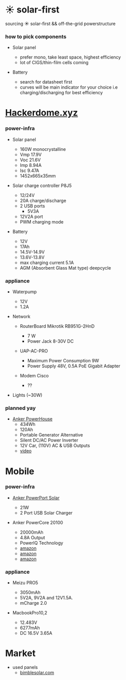 # :sunny: solar-first
sourcing :sunny: solar-first && off-the-grid powerstructure

### how to pick components

* Solar panel
  * prefer mono, take least space, highest efficiency
  * lot of CIGS/thin-film cells coming

* Battery 
  * search for datasheet first
  * curves will be main indicator for your choice i.e charging/discharging for best efficiency

# [Hackerdome.xyz](http://hackerdome.xyz)

### power-infra

* Solar panel
  * 160W monocrystalline
  * Vmp 17.9V
  * Voc 21.6V
  * Imp 8.94A
  * Isc 9.47A
  * 1452x665x35mm
  
* Solar charge controller P8J5
  * 12/24V
  * 20A charge/discharge
  * 2 USB ports
    * 5V3A
  * 12V2A port
  * PWM charging mode
  
* Battery
  * 12V
  * 17Ah
  * 14.5V-14.9V
  * 13.6V-13.8V
  * max charging current 5.1A
  * AGM (Absorbent Glass Mat type) deepcycle

### appliance

* Waterpump
  * 12V
  * 1.2A

* Network
  * RouterBoard Mikrotik RB951G-2HnD
    * 7 W
    * Power Jack 8-30V DC
    
  * UAP-AC-PRO
    * Maximum Power Consumption 9W
    * Power Supply 48V, 0.5A PoE Gigabit Adapter
    
  * Modem Cisco
    * ??
  
* Lights (~30W)

### planned yay
* [Anker PowerHouse](http://www.amazon.com/Anker-PowerHouse-Generator-Alternative-Recharges/dp/B0196GQAKM/)
  * 434Wh
  * 120Ah 
  * Portable Generator Alternative
  * Silent DC/AC Power Inverter
  * 12V Car, (110V) AC & USB Outputs
  * [video](https://www.youtube.com/watch?v=4TVcaunA4G8)


# Mobile

### power-infra

* [Anker PowerPort Solar](https://www.amazon.co.uk/gp/product/B012VL20GW/ref=ox_sc_act_title_1?ie=UTF8&psc=1&smid=A2PGPJL0BBLHLX)
  * 21W 
  * 2 Port USB Solar Charger

* Anker PowerCore 20100 
  * 20000mAh 
  * 4.8A Output
  * PowerIQ Technology
  * [amazon]( https://www.amazon.co.uk/Compact-20000mAh-Portable-Anker-PowerCore-Black/dp/B00VJSGT2A/ref=aag_m_pw_dp?ie=UTF8&m=A2PGPJL0BBLHLX)
  * [amazon]( https://www.amazon.co.uk/Compact-20000mAh-Portable-Anker-PowerCore/dp/B00VJSGT2A/ref=sr_1_1?s=electronics&ie=UTF8&qid=1464277252&sr=1-1&keywords=powerbank)
  * [amazon]( https://www.amazon.co.uk/Anker-PowerCore-Ultra-Compact-VoltageBoost-Technology/dp/B00M0EWED0/ref=sr_1_7?m=A2PGPJL0BBLHLX&s=merchant-items&ie=UTF8&qid=1464285643&sr=1-7&keywords=anker+powercore)
  
### appliance
* Meizu PRO5
  * 3050mAh
  * 5V2A, 9V2A and 12V1.5A. 
  * mCharge 2.0
  
* MacbookPro10,2
  * 12.483V
  * 6277mAh
  * DC 16.5V 3.65A
  
# Market

* used panels 
  * [bimblesolar.com](http://bimblesolar.com/)
